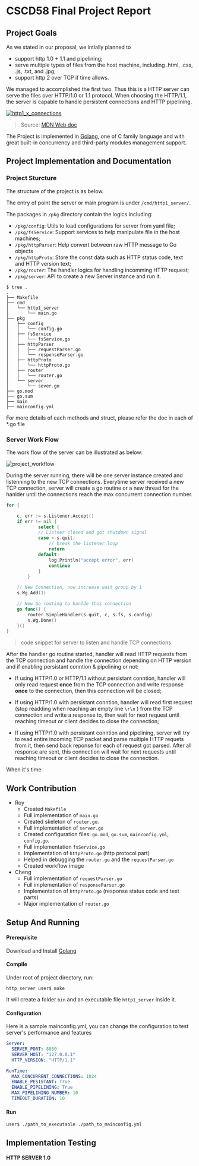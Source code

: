 # CSCD58 Final Project Report

## Project Goals

As we stated in our proposal, we intially planned to 

* support http 1.0 + 1.1 and pipelining;
* serve multiple types of files from the host machine, including .html, .css, .js, .txt, and .jpg;
* support http 2 over TCP if time allows.

We managed to accomplished the first two. Thus this is a HTTP server can serve the files over HTTP/1.0 or 1.1 protocol.
When choosing the HTTP/1.1, the server is capable to handle persistent connections and HTTP pipelining.

[![http1_x_connections](imgs/http1_x_connections.png)](https://developer.mozilla.org/en-US/docs/Web/HTTP/Connection_management_in_HTTP_1.x)

> Source: [MDN Web doc](https://developer.mozilla.org/en-US/docs/Web/HTTP/Connection_management_in_HTTP_1.x)

The Project is implemented in [Golang](https://go.dev/), one of C family language and with great built-in concurrency and third-party modules management support.

## Project Implementation and Documentation

### Project Sturcture

The structure of the project is as below.

The entry of point the server or main program is under `/cmd/http1_server/`.

The packages in `/pkg` directory contain the logics including:

* `/pkg/config`: Utils to load configurations for server from yaml file;
* `/pkg/fsService`: Support services to help manipulate file in the host machines;
* `/pkg/httpParser`: Help convert between raw HTTP message to Go objects
* `/pkg/httpProto`: Store the const data such as HTTP status code, text and HTTP version text;
* `/pkg/router`: The handler logics for handling incomming HTTP request;
* `/pkg/server`: API to create a new Server instance and run it.

```shell
$ tree .
.
├── Makefile
├── cmd
│   └── http1_server
│       └── main.go
├── pkg
│   ├── config
│   │   └── config.go
│   ├── fsService
│   │   └── fsService.go
│   ├── httpParser
│   │   ├── requestParser.go
│   │   └── responseParser.go
│   ├── httpProto
│   │   └── httpProto.go
│   ├── router
│   │   └── router.go
│   └── server
│       └── sever.go
├── go.mod
├── go.sum
├── main
├── mainconfig.yml
```

For more details of each methods and struct, please refer the doc in each of *.go file

### Server Work Flow

The work flow of the server can be illustrated as below:

![project_workflow](imgs/project_workflow.svg)

During the server running, there will be one server instance created and listenning to the new TCP connections. Everytime server received a new TCP connection, server will create a go routine or a new thread for the hanlder until the connections reach the max concurrent connection number.

```go
for {

    c, err := s.Listener.Accept()
    if err != nil {
			select {
			// Listner closed and got shutdown signal
			case <-s.quit:
                // break the listener loop
				return
			default:
				log.Println("accept error", err)
				continue
			}
		}

    // New Connection, now increase wait group by 1
    s.Wg.Add(1)

    // New Go routing to hanlde this connection
    go func() {
        router.SimpleHandler(s.quit, c, s.fs, s.config)
        s.Wg.Done()
    }()
}
```

> code snippet for server to listen and handle TCP connections

After the handler go routine started, handler will read HTTP requests from the TCP connection and handle the connection depending on HTTP version and if enabling persistant conntion & pipelining or not:

* If using HTTP/1.0 or HTTP/1.1 without persistant conntion, handler will only read request **once** from the TCP connection and write response **once** to the connection, then this connection will be closed;

* If using HTTP/1.0 with persistant conntion, handler will read first request (stop readding when reaching an empty line `\r\n` ) from the TCP connection and write a response to, then wait for next request until reaching timeout or client decides to close the connection;

* If using HTTP/1.0 with persistant conntion and pipelining, server will try to read entire incoming TCP packet and parse multiple HTTP requets from it, then send back reponse for each of request got parsed. After all response are sent, this connection will wait for next requests until reaching timeout or client decides to close the connection.

When it's time 

## Work Contribution

- Roy
  - Created `Makefile`
  - Full implementation of `main.go`
  - Created skeleton of  `router.go`.
  - Full implementation of `server.go`
  - Created configuration files: `go.mod`, `go.sum`, `mainconfig.yml`, `config.go`.
  - Full implementation `fsService.go` 
  - Implementation of `httpProto.go` (http protocol part)
  - Helped in debugging the `router.go` and the `requestParser.go`
  - Created workflow image
- Cheng
  - Full implementation of `requestParser.go`
  - Full implementation of `responseParser.go`
  - Implementation of `httpProto.go` (response status code and text parts)
  - Major implementation of `router.go`

## Setup And Running

#### Prerequisite

Download and Install [Golang](https://go.dev/dl/)

#### Compile

Under root of project directory, run:

```shell
http_server user$ make
```

It will create a folder `bin` and an executable file `http1_server` inside it.

#### Configuration

Here is a sample mainconfig.yml, you can change the configuration to test server's performance and features

```yaml
Server:
  SERVER_PORT: 8080
  SERVER_HOST: "127.0.0.1"
  HTTP_VERSION: "HTTP/1.1"

RunTime:
  MAX_CONCURRENT_CONNECTIONS: 1024
  ENABLE_PESISTANT: True
  ENABLE_PIPELINING: True
  MAX_PIPELINING_NUMBER: 10
  TIMEOUT_DURATION: 10
```



#### Run

```shell
user$ ./path_to_executable ./path_to_mainconfig.yml
```



## Implementation Testing

#### HTTP SERVER 1.0

